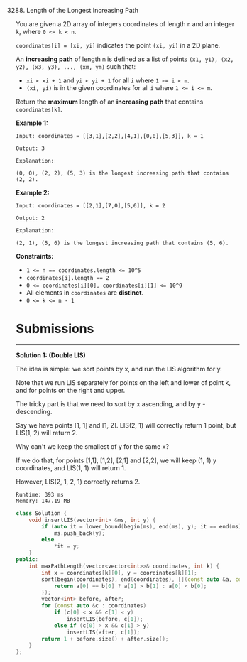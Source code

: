 3288. Length of the Longest Increasing Path

You are given a 2D array of integers coordinates of length `n` and an integer `k`, where `0 <= k < n`.

`coordinates[i] = [xi, yi]` indicates the point `(xi, yi)` in a 2D plane.

An **increasing path** of length `m` is defined as a list of points `(x1, y1), (x2, y2), (x3, y3), ..., (xm, ym)` such that:

* `xi < xi + 1` and `yi < yi + 1` for all `i` where `1 <= i < m`.
* `(xi, yi)` is in the given coordinates for all `i` where `1 <= i <= m`.

Return the **maximum** length of an **increasing path** that contains `coordinates[k]`.

 

**Example 1:**
```
Input: coordinates = [[3,1],[2,2],[4,1],[0,0],[5,3]], k = 1

Output: 3

Explanation:

(0, 0), (2, 2), (5, 3) is the longest increasing path that contains (2, 2).
```

**Example 2:**
```
Input: coordinates = [[2,1],[7,0],[5,6]], k = 2

Output: 2

Explanation:

(2, 1), (5, 6) is the longest increasing path that contains (5, 6).
```
 

**Constraints:**

* `1 <= n == coordinates.length <= 10^5`
* `coordinates[i].length == 2`
* `0 <= coordinates[i][0], coordinates[i][1] <= 10^9`
* All elements in `coordinates` are **distinct**.
* `0 <= k <= n - 1`

# Submissions
---
**Solution 1: (Double LIS)**

The idea is simple: we sort points by x, and run the LIS algorithm for y.

Note that we run LIS separately for points on the left and lower of point k, and for points on the right and upper.

The tricky part is that we need to sort by x ascending, and by y - descending.

Say we have points [1, 1] and [1, 2]. LIS(2, 1) will correctly return 1 point, but LIS(1, 2) will return 2.

Why can't we keep the smallest of y for the same x?

If we do that, for points [1,1], [1,2], [2,1] and [2,2], we will keep (1, 1) y coordinates, and LIS(1, 1) will return 1.

However, LIS(2, 1, 2, 1) correctly returns 2.

```
Runtime: 393 ms
Memory: 147.19 MB
```
```c++
class Solution {
    void insertLIS(vector<int> &ms, int y) {
        if (auto it = lower_bound(begin(ms), end(ms), y); it == end(ms))
            ms.push_back(y);
        else
            *it = y;      
    }
public:
    int maxPathLength(vector<vector<int>>& coordinates, int k) {
        int x = coordinates[k][0], y = coordinates[k][1];
        sort(begin(coordinates), end(coordinates), [](const auto &a, const auto &b) {
            return a[0] == b[0] ? a[1] > b[1] : a[0] < b[0]; 
        });
        vector<int> before, after;
        for (const auto &c : coordinates)
            if (c[0] < x && c[1] < y)
                insertLIS(before, c[1]);
            else if (c[0] > x && c[1] > y) 
                insertLIS(after, c[1]);
        return 1 + before.size() + after.size();
    }
};
```
